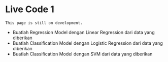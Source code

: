 # Live Code 1

```{attention}
This page is still on development.
```

- Buatlah Regression Model dengan Linear Regression dari data yang diberikan
- Buatlah Classification Model dengan Logistic Regression dari data yang diberikan
- Buatlah Classification Model dengan SVM dari data yang diberikan
